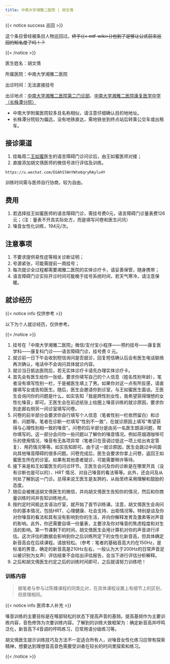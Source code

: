 ```yaml
---
title: 中南大学湘雅二医院 | 胡文倩
---
```


{{< notice success 巡回 >}}

这个条目曾经被条目人物巡回过。~~终于{{< mtf-wiki>}}也到了足够让公式前来巡回的知名度了吗！？~~

<!-- 这段话还有一个意思是，这篇文章被医生本人亲自审订过，修改之前请三思。 -->

{{< /notice >}}

医生姓名：胡文倩

所属医院：中南大学湘雅二医院

出诊时间：无法直接挂号

出诊地点：[中南大学湘雅二医院第二门诊部](https://www.amap.com/place/B0FFL50SUH)、[中南大学湘雅二医院康复医学中学（长株潭分院）](https://www.amap.com/place/B02DB0W7UJ)

- 中南大学附属医院较多且名称相似，请注意仔细确认目的地地址。
- 长株潭分院较为偏远，没有地铁直达，需地铁坐到终点站后转乘公交车或出租车。

## 接诊渠道

1. 挂每周二[王如蜜](https://www.haodf.com/doctor/300906.html)医生的语言障碍门诊问诊后，由王如蜜医师对接；
1. 直接添加胡文倩医师的微信号进行评估及训练。

```qrcode
https://u.wechat.com/EGAhSlWnYWte6qryRAylu4Y
```

训练时间需与医师自行协商，较为自由。

## 费用

1. 若选择挂王如蜜医师的语言障碍门诊，需挂号费0元，语言障碍门诊量表费126元；（注：量表不开具实际处方，而是填写问卷和医生问讯）
1. 嗓音女性化训练，194元/次。

## 注意事项

1. 不要求提供易性症等相关诊断证明；
1. 号源紧张，可能需提前一周挂号；
1. 每次就诊全过程都需要湘雅二医院的实体诊疗卡，请妥善保管，随身携带；
1. 语言障碍门诊实际开诊时间可能晚于挂号系统时间，若天气寒冷，请注意保暖。

## 就诊经历

{{< notice info 仅供参考 >}}

以下为个人就诊经历，仅供参考。

{{< /notice >}}

1. 挂号在「中南大学湘雅二医院」微信/支付宝小程序——预约挂号——康复医学科——康复科门诊——语言障碍门诊，挂号费 0 元。
1. 就诊前一日下午会收到短信询问是否就诊，回复短信确认后会有医生电话联络再次确认，电话中不会询问具体就诊内容。
1. 就诊当日抵达医院后，若无实体诊疗卡请先办理实体诊疗卡。
1. 首先会有医生给你一张纸，要求你填写自己的个人信息（姓名性别年龄），笔者没有填写性别一栏，于是被医生填上了男。如果你对这一点有所反感，请直接填写女或告知医生。随后，医生会邀请你到诊室，与王如蜜医生面谈。王医生会询问你的问题是什么，如实告知「我是跨性别女性，我希望获得理想的女性化嗓音」即可。王医生会在前述纸张上给圈上嗓音训练的就诊原因，要求你到走廊右侧另一间诊室填写问卷。
1. 问卷的前半部分会要求你自行填写个人信息（笔者性别一栏依然留白）和诊断、问题等。笔者在诊断一栏填写“性别不一致”，在就诊原因上填写“希望获得与心理性别相一致的嗓音”。问卷的后半部分是由另一名医生朗读问题，帮你填写的。这一部分会问你一些问题以了解你的嗓音情况。例如茶烟酒咖啡可乐的使用情况、嗓音有无各项异常（笔者只在音调过低这一项上给出肯定答复）、用药情况等等。如实告知即可。由于这一就诊原因，医生会跳过中间面向其他嗓音障碍的很多问题。问卷完成后，医生会要求你拿上问卷，返回王如蜜医生所在的诊室。如果有其他患者就诊，可能需要稍许等待。
1. 接下来是和王如蜜医生的问诊环节。王医生会问及你的诊断是在哪里开具（没有诊断也是可以的）、HRT 情况、对自己嗓音的看法等等。此外，还会问及从何处了解到这一门诊。总得来说王医生是友跨的，从始至终采用理解和鼓励的态度。
1. 随后会被推送胡文倩医生的微信，并向胡文倩医生告知你的情况，然后和你商量训练时间并告知训练地点。
1. 按约定时间抵达言语治疗室，就开始了首节训练课。注意，胡文倩医生会询问你的基本情况，包括HRT、心理健康、社会支持、出柜情况等。特别是谈及你对你嗓音的看法和其有没有影响到你的生活，并向你解释发育及激素等对声音的影响。此外，你还需要自填一份量表，主要涉及你对嗓音的焦虑程度和对生活的影响。第一节课剩下的时间，胡文倩医生会用计算机对你的声音进行评估。这次评估的数据会影响到你之后训练所定下的女性化新音高，但具体确定新音高会在后续课程。请放轻松。（参考：笔者的基础音高大约在150Hz，是标准的男音，确定的新音高是210Hz左右，一般认为大于200Hz的日常声音足以被识别为女声）评估结束不会给出评估报告，会当下进行评估分析解释。
1. 之后和胡文倩医生约定之后的训练时间即可，之后就请努力训练吧！

### 训练内容

> 据笔者与参与过陈臻课程的同类比对，在具体课程设置上有细节上的区别，但原理相同。

{{< notice info 医师本人补充 >}}

嗓音训练的主要目标是在喉部轻松的状态下提高声音的基频。提高基频作为主要训练内容，音色修饰为次要训练内容。了解到的训练大致框架为：确定新音高并哼鸣泛化，新音高下4音调的哼鸣练习，日常用语分级练习等。

胡文倩医生提示训练技巧及方法不一定适合所有人，对嗓音女性化练习应带有探索精神，想要达到理想音高音色需要受训者在较长的时间里探索和练习。

{{< /notice >}}
